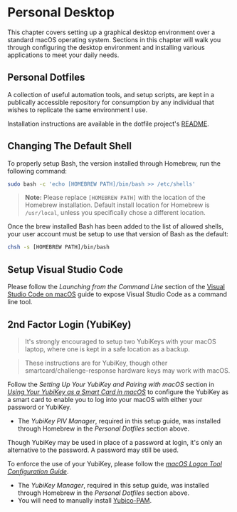 # Personal Desktop

This chapter covers setting up a graphical desktop environment over a standard macOS operating system. Sections in this chapter will walk you through configuring the desktop environment and installing various applications to meet your daily needs.

## Personal Dotfiles

A collection of useful automation tools, and setup scripts, are kept in a publically accessible repository for consumption by any individual that wishes to replicate the same environment I use.

Installation instructions are available in the dotfile project's [README](https://gitlab.com/hyper-expanse/dotfiles/blob/master/README.md).

## Changing The Default Shell

To properly setup Bash, the version installed through Homebrew, run the following command:

```bash
sudo bash -c 'echo [HOMEBREW PATH]/bin/bash >> /etc/shells'
```

> **Note:** Please replace `[HOMEBREW PATH]` with the location of the Homebrew installation. Default install location for Homebrew is `/usr/local`, unless you specifically chose a different location.

Once the brew installed Bash has been added to the list of allowed shells, your user account must be setup to use that version of Bash as the default:

```bash
chsh -s [HOMEBREW PATH]/bin/bash
```

## Setup Visual Studio Code

Please follow the _Launching from the Command Line_ section of the [Visual Studio Code on macOS](https://code.visualstudio.com/docs/setup/mac) guide to expose Visual Studio Code as a command line tool.

## 2nd Factor Login (YubiKey)

> It's strongly encouraged to setup two YubiKeys with your macOS laptop, where one is kept in a safe location as a backup.

> These instructions are for YubiKey, though other smartcard/challenge-response hardware keys may work with macOS.

Follow the _Setting Up Your YubiKey and Pairing with macOS_ section in [_Using Your YubiKey as a Smart Card in macOS_](https://support.yubico.com/support/solutions/articles/15000006468) to configure the YubiKey as a smart card to enable you to log into your macOS with either your password or YubiKey.
- The _YubiKey PIV Manager_, required in this setup guide, was installed through Homebrew in the _Personal Dotfiles_ section above.

Though YubiKey may be used in place of a password at login, it's only an alternative to the password. A password may still be used.

To enforce the use of your YubiKey, please follow the [_macOS Logon Tool Configuration Guide_](https://support.yubico.com/support/solutions/articles/15000015045-macos-logon-tool-configuration-guide).
- The _YubiKey Manager_, required in this setup guide, was installed through Homebrew in the _Personal Dotfiles_ section above.
- You will need to manually install [Yubico-PAM](https://www.yubico.com/products/services-software/download/computer-logon-tools/).
